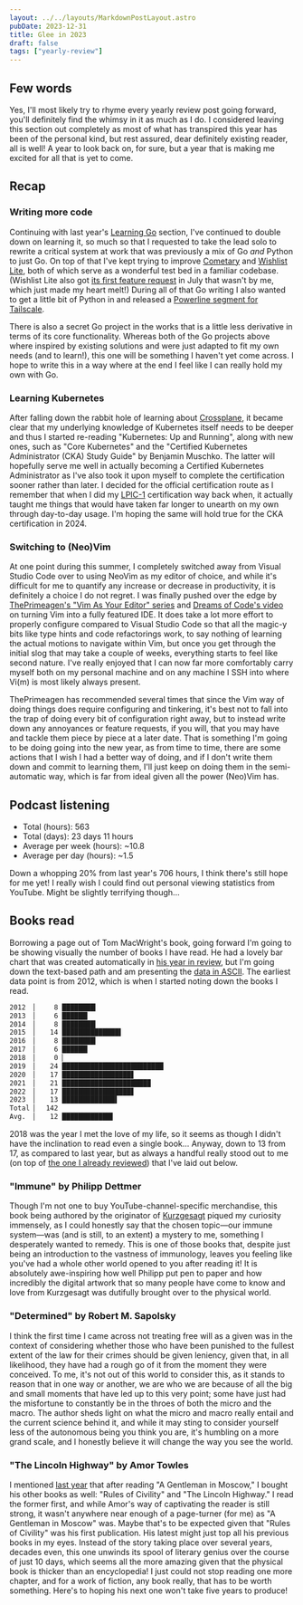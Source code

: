 ```yaml
---
layout: ../../layouts/MarkdownPostLayout.astro
pubDate: 2023-12-31
title: Glee in 2023
draft: false
tags: ["yearly-review"]
---
```

## Few words

Yes, I'll most likely try to rhyme every yearly review post going forward, you'll definitely find the whimsy in it as much as I do. I considered leaving this section out completely as most of what has transpired this year has been of the personal kind, but rest assured, dear definitely existing reader, all is well! A year to look back on, for sure, but a year that is making me excited for all that is yet to come.

## Recap

### Writing more code

Continuing with last year's [Learning Go](https://usrme.xyz/posts/hullabaloo-with-2022/#learning-go) section, I've continued to double down on learning it, so much so that I requested to take the lead solo to rewrite a critical system at work that was previously a mix of Go _and_ Python to just Go. On top of that I've kept trying to improve [Cometary](https://github.com/usrme/cometary) and [Wishlist Lite](https://github.com/usrme/wishlistlite), both of which serve as a wonderful test bed in a familiar codebase. (Wishlist Lite also got [its first feature request](https://github.com/usrme/wishlistlite/issues/30) in July that wasn't by me, which just made my heart melt!) During all of that Go writing I also wanted to get a little bit of Python in and released a [Powerline segment for Tailscale](https://github.com/usrme/powerline-tailscale).

There is also a secret Go project in the works that is a little less derivative in terms of its core functionality. Whereas both of the Go projects above where inspired by existing solutions and were just adapted to fit my own needs (and to learn!), this one will be something I haven't yet come across. I hope to write this in a way where at the end I feel like I can really hold my own with Go.

### Learning Kubernetes

After falling down the rabbit hole of learning about [Crossplane](https://www.crossplane.io/), it became clear that my underlying knowledge of Kubernetes itself needs to be deeper and thus I started re-reading "Kubernetes: Up and Running", along with new ones, such as "Core Kubernetes" and the "Certified Kubernetes Administrator (CKA) Study Guide" by Benjamin Muschko. The latter will hopefully serve me well in actually becoming a Certified Kubernetes Administrator as I've also took it upon myself to complete the certification sooner rather than later. I decided for the official certification route as I remember that when I did my [LPIC-1](https://www.lpi.org/our-certifications/lpic-1-overview/) certification way back when, it actually taught me things that would have taken far longer to unearth on my own through day-to-day usage. I'm hoping the same will hold true for the CKA certification in 2024.

### Switching to (Neo)Vim

At one point during this summer, I completely switched away from Visual Studio Code over to using NeoVim as my editor of choice, and while it's difficult for me to quantify any increase or decrease in productivity, it is definitely a choice I do not regret. I was finally pushed over the edge by [ThePrimeagen's "Vim As Your Editor" series](https://www.youtube.com/playlist?list=PLm323Lc7iSW_wuxqmKx_xxNtJC_hJbQ7R) and [Dreams of Code's video](https://www.youtube.com/watch?v=Mtgo-nP_r8Y) on turning Vim into a fully featured IDE. It does take a lot more effort to properly configure compared to Visual Studio Code so that all the magic-y bits like type hints and code refactorings work, to say nothing of learning the actual motions to navigate within Vim, but once you get through the initial slog that may take a couple of weeks, everything starts to feel like second nature. I've really enjoyed that I can now far more comfortably carry myself both on my personal machine and on any machine I SSH into where Vi(m) is most likely always present.

ThePrimeagen has recommended several times that since the Vim way of doing things does require configuring and tinkering, it's best not to fall into the trap of doing every bit of configuration right away, but to instead write down any annoyances or feature requests, if you will, that you may have and tackle them piece by piece at a later date. That is something I'm going to be doing going into the new year, as from time to time, there are some actions that I wish I had a better way of doing, and if I don't write them down and commit to learning them, I'll just keep on doing them in the semi-automatic way, which is far from ideal given all the power (Neo)Vim has.

## Podcast listening

* Total (hours): 563
* Total (days): 23 days 11 hours
* Average per week (hours): ~10.8
* Average per day (hours): ~1.5

Down a whopping 20% from last year's 706 hours, I think there's still hope for me yet! I really wish I could find out personal viewing statistics from YouTube. Might be slightly terrifying though...

## Books read

Borrowing a page out of Tom MacWright's book, going forward I'm going to be showing visually the number of books I have read. He had a lovely bar chart that was created automatically in [his year in review](https://macwright.com/2023/12/28/year-in-review.html), but I'm going down the text-based path and am presenting the [data in ASCII](https://alexwlchan.net/2018/ascii-bar-charts/). The earliest data point is from 2012, which is when I started noting down the books I read.

```bash
2012  ▏    8 ████████▎
2013  ▏    6 ██████▎
2014  ▏    8 ████████▎
2015  ▏   14 ██████████████▌
2016  ▏    8 ████████▎
2017  ▏    6 ██████▎
2018  ▏    0 ▏
2019  ▏   24 █████████████████████████
2020  ▏   17 █████████████████▋
2021  ▏   21 █████████████████████▉
2022  ▏   17 █████████████████▋
2023  ▏   13 █████████████▌
Total ▏  142
Avg.  ▏   12 ████████████▌
```

2018 was the year I met the love of my life, so it seems as though I didn't have the inclination to read even a single book... Anyway, down to 13 from 17, as compared to last year, but as always a handful really stood out to me (on top of [the one I already reviewed](https://usrme.xyz/posts/book-review-how-minds-change-by-david-mcraney/)) that I've laid out below.

### "Immune" by Philipp Dettmer

Though I'm not one to buy YouTube-channel-specific merchandise, this book being authored by the originator of [Kurzgesagt](https://www.youtube.com/@kurzgesagt) piqued my curiosity immensely, as I could honestly say that the chosen topic—our immune system—was (and is still, to an extent) a mystery to me, something I desperately wanted to remedy. This is one of those books that, despite just being an introduction to the vastness of immunology, leaves you feeling like you've had a whole other world opened to you after reading it! It is absolutely awe-inspiring how well Philipp put pen to paper and how incredibly the digital artwork that so many people have come to know and love from Kurzgesagt was dutifully brought over to the physical world.

### "Determined" by Robert M. Sapolsky

I think the first time I came across not treating free will as a given was in the context of considering whether those who have been punished to the fullest extent of the law for their crimes should be given leniency, given that, in all likelihood, they have had a rough go of it from the moment they were conceived. To me, it's not out of this world to consider this, as it stands to reason that in one way or another, we are who we are because of all the big and small moments that have led up to this very point; some have just had the misfortune to constantly be in the throes of both the micro and the macro. The author sheds light on what the micro and macro really entail and the current science behind it, and while it may sting to consider yourself less of the autonomous being you think you are, it's humbling on a more grand scale, and I honestly believe it will change the way you see the world.

### "The Lincoln Highway" by Amor Towles

I mentioned [last year](https://usrme.xyz/posts/hullabaloo-with-2022/#books-read) that after reading "A Gentleman in Moscow," I bought his other books as well: "Rules of Civility" and "The Lincoln Highway." I read the former first, and while Amor's way of captivating the reader is still strong, it wasn't anywhere near enough of a page-turner (for me) as "A Gentleman in Moscow" was. Maybe that's to be expected given that "Rules of Civility" was his first publication. His latest might just top all his previous books in my eyes. Instead of the story taking place over several years, decades even, this one unwinds its spool of literary genius over the course of just 10 days, which seems all the more amazing given that the physical book is thicker than an encyclopedia! I just could not stop reading one more chapter, and for a work of fiction, any book really, that has to be worth something. Here's to hoping his next one won't take five years to produce!
